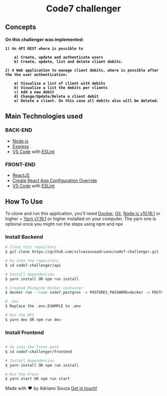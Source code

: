 <h1 align="center">
    Code7 challenger
</h1>


## Concepts

<h4>
On this challenger was implemented:

    1) An API REST where is possible to
    
        a) Create, update and authenticate users
        b) Create, update, list and delete client debits.

    2) A Web application to manage client debits, where is possible after the the user authentication:

        a) Visualize a list of client with debits
        b) Visualize a list the debits per clients
        c) Add a new debit
        d) Change/Update/Delete a client debit
        e) Delete a client. On this case all debits also will be deleted.
</h4>


## Main Technologies used

### BACK-END
-   [Node.js](https://nodejs.org/en/)
-   [Express](https://expressjs.com/)
-   [VS Code](https://code.visualstudio.com/) with [ESLint](https://marketplace.visualstudio.com/items?itemName=dbaeumer.vscode-eslint) 

### FRONT-END
-   [ReactJS](https://reactjs.org/)
-   [Create React App Configuration Override](https://github.com/sharegate/craco)
-   [VS Code](https://code.visualstudio.com/) with [ESLint](https://marketplace.visualstudio.com/items?itemName=dbaeumer.vscode-eslint)



## How To Use

To clone and run this application, you'll need [Docker](https://docs.docker.com/),  [Git](https://git-scm.com), [Node.js v10.16.1](https://nodejs.org/en/) or higher + [Yarn v1.19.1](https://yarnpkg.com/lang/en/) or higher installed on your computer. The yarn one is optional once you might run the steps using npm and npx

### Install Backend
```bash
# Clone this repository
$ git clone https://github.com/silvasouzaadriano/code7-challenger.git

# Go into the repository
$ cd code7-challenger/api

# Install dependencies
$ yarn install OR npm run install

# Created Postgree Docker container
$ docker run --name code7_postgres -e POSTGRES_PASSWORD=docker -e POSTGRES_DB=code7 -p 5432:5432 -d postgres

# .env
$ Replace the .env.EXAMPLE to .env

# Run the API
$ yarn dev OR npm run dev
```

### Install Frontend
```bash

# Go into the front path
$ cd code7-challenger/frontend

# Install dependencies
$ yarn install OR npm run install

# Run the Front
$ yarn start OR npm run start
```

Made with ♥ by Adriano Souza [Get in touch!](https://www.linkedin.com/in/adriano-souza-9b1a1b11)


